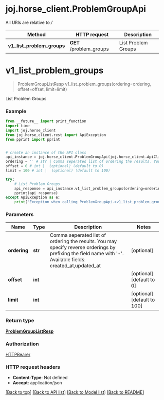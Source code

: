 # joj.horse_client.ProblemGroupApi

All URIs are relative to */*

Method | HTTP request | Description
------------- | ------------- | -------------
[**v1_list_problem_groups**](ProblemGroupApi.md#v1_list_problem_groups) | **GET** /problem_groups | List Problem Groups

# **v1_list_problem_groups**
> ProblemGroupListResp v1_list_problem_groups(ordering=ordering, offset=offset, limit=limit)

List Problem Groups

### Example
```python
from __future__ import print_function
import time
import joj.horse_client
from joj.horse_client.rest import ApiException
from pprint import pprint


# create an instance of the API class
api_instance = joj.horse_client.ProblemGroupApi(joj.horse_client.ApiClient(configuration))
ordering = '' # str | Comma seperated list of ordering the results. You may specify reverse orderings by prefixing the field name with '-'.  Available fields: created_at,updated_at (optional)
offset = 0 # int |  (optional) (default to 0)
limit = 100 # int |  (optional) (default to 100)

try:
    # List Problem Groups
    api_response = api_instance.v1_list_problem_groups(ordering=ordering, offset=offset, limit=limit)
    pprint(api_response)
except ApiException as e:
    print("Exception when calling ProblemGroupApi->v1_list_problem_groups: %s\n" % e)
```

### Parameters

Name | Type | Description  | Notes
------------- | ------------- | ------------- | -------------
 **ordering** | **str**| Comma seperated list of ordering the results. You may specify reverse orderings by prefixing the field name with &#x27;-&#x27;.  Available fields: created_at,updated_at | [optional] 
 **offset** | **int**|  | [optional] [default to 0]
 **limit** | **int**|  | [optional] [default to 100]

### Return type

[**ProblemGroupListResp**](ProblemGroupListResp.md)

### Authorization

[HTTPBearer](../README.md#HTTPBearer)

### HTTP request headers

 - **Content-Type**: Not defined
 - **Accept**: application/json

[[Back to top]](#) [[Back to API list]](../README.md#documentation-for-api-endpoints) [[Back to Model list]](../README.md#documentation-for-models) [[Back to README]](../README.md)

